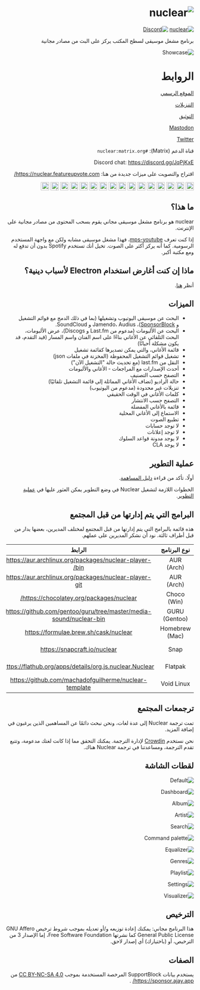 <div dir="rtl">

# ![nuclear](https://i.imgur.com/oT1006i.png)
[![nuclear](https://snapcraft.io//nuclear/badge.svg)](https://snapcraft.io/nuclear) [![Discord](https://img.shields.io/badge/Discord-7289DA?style=for-the-badge&logo=discord&logoColor=white)](https://discord.gg/JqPjKxE)

برنامج مشغل موسيقى لسطح المكتب يركز على البث من مصادر مجانية

![Showcase](https://i.imgur.com/8qHu66J.png)

# الروابط

[الموقع الرسمي](https://nuclearplayer.com)

[التنزيلات](https://github.com/nukeop/nuclear/releases)

[التوثيق](https://nukeop.gitbook.io/nuclear/)

[Mastodon](https://fosstodon.org/@nuclearplayer)

[Twitter](https://twitter.com/nuclear_player)

قناة الدعم (Matrix): `#nuclear:matrix.org`

Discord chat: https://discord.gg/JqPjKxE

اقتراح والتصويت على ميزات جديدة من هنا: https://nuclear.featureupvote.com/

 
<kbd>[<img title="Deutsch" alt="Deutsch" src="https://cdn.statically.io/gh/hjnilsson/country-flags/master/svg/de.svg" width="22">](docs/README-de.md)</kbd>
<kbd>[<img title="Português" alt="Português" src="https://cdn.statically.io/gh/hjnilsson/country-flags/master/svg/br.svg" width="22">](docs/README-ptbr.md)</kbd>
<kbd>[<img title="Svenska" alt="Svenska" src="https://cdn.statically.io/gh/hjnilsson/country-flags/master/svg/se.svg" width="22">](docs/README-se.md)</kbd>
<kbd>[<img title="English" alt="English" src="https://cdn.statically.io/gh/hjnilsson/country-flags/master/svg/us.svg" width="22">](README.md)</kbd>
<kbd>[<img title="Hebrew" alt="Hebrew" src="https://cdn.statically.io/gh/hjnilsson/country-flags/master/svg/il.svg" width="22">](docs/README-he.md)</kbd>
<kbd>[<img title="Italiano" alt="Italiano" src="https://cdn.statically.io/gh/hjnilsson/country-flags/master/svg/it.svg" width="22">](docs/README-it.md)</kbd>
<kbd>[<img title="Türkçe" alt="Türkçe" src="https://cdn.statically.io/gh/hjnilsson/country-flags/master/svg/tr.svg" width="22">](docs/README-tr.md)</kbd>
<kbd>[<img title="Español" alt="Español" src="https://cdn.statically.io/gh/hjnilsson/country-flags/master/svg/es.svg" width="22">](docs/README-es.md)</kbd>
<kbd>[<img title="Indonesia" alt="Indonesia" src="https://cdn.statically.io/gh/hjnilsson/country-flags/master/svg/id.svg" width="22">](docs/README-id.md)</kbd>
<kbd>[<img title="Français" alt="Français" src="https://cdn.statically.io/gh/hjnilsson/country-flags/master/svg/fr.svg" width="22">](docs/README-fr.md)</kbd>
<kbd>[<img title="Chinese" alt="Chinese" src="https://cdn.statically.io/gh/hjnilsson/country-flags/master/svg/cn.svg" width="22">](docs/README-zh-cn.md)</kbd>
<kbd>[<img title="Japanese" alt="Japanese" src="https://cdn.statically.io/gh/hjnilsson/country-flags/master/svg/jp.svg" width="22">](docs/README-ja.md)</kbd>
<kbd>[<img title="Russian" alt="Russian" src="https://cdn.statically.io/gh/hjnilsson/country-flags/master/svg/ru.svg" width="22">](docs/README-ru.md)</kbd>
<kbd>[<img title="Polski" alt="Polski" src="https://cdn.statically.io/gh/hjnilsson/country-flags/master/svg/pl.svg" width="22">](docs/README-pl.md)</kbd>
<kbd>[<img title="Hindi" alt="Hindi" src="https://cdn.statically.io/gh/hjnilsson/country-flags/master/svg/in.svg" width="22">](docs/README-hi.md)</kbd>
<kbd>[<img title="Arabic" alt="Arabic" src="https://cdn.statically.io/gh/hjnilsson/country-flags/master/svg/eg.svg" width="22">](docs/README-ar.md)</kbd>

## ما هذا؟
nuclear هو برنامج مشغل موسيقى مجاني يقوم بسحب المحتوى من مصادر مجانية على الإنترنت.

إذا كنت تعرف [mps-youtube](https:github.commps-youtubemps-youtube)، فهذا مشغل موسيقى مشابه ولكن مع واجهة المستخدم الرسومية.
كما أنه يركز أكثر على الصوت. تخيل أنك تستخدم Spotify بدون أن تدفع له ومع مكتبة أكبر.

## ماذا إن كنت أغارض استخدام Electron لأسباب دينية؟ 
أنظر [هنا](docs/electron-ar.md).

## الميزات 

- البحث عن موسيقى اليوتيوب وتشغيلها (بما في ذلك الدمج مع قوائم التشغيل و [SponsorBlock](https://sponsor.ajay.app/))، Jamendo، Audius و SoundCloud.
- البحث عن الألبومات (مدعوم من Last.fm و Discogs)، عرض الألبومات، البحث التلقائي عن الأغاني بناءًا على اسم الفنان واسم المسار (قيد التقدم، قد يكون مشكلة أحيانًا)
- قائمة الأغاني، والتي يمكن تصديرها كقائمة تشغيل
- تشغيل قوائم التشغيل المحفوظة (المخزنة في ملفات json)
- النقل من last.fm (مع تحديث حالة "التشغيل الآن")
- أحدث الإصدارات مع المراجعات - الأغاني والألبومات
- التصفح حسب التصنيف
- حالة الراديو (تضاف الأغاني المماثلة إلى قائمة التشغيل تلقائيًا)
- تنزيلات غير محدودة (مدعوم من اليوتيوب)
- كلمات الأغاني في الوقت الحقيقي
- التصفح حسب الانتشار
- قائمة بالأغاني المفضلة
- الاستماع إلى الأغاني المحلية
- تطبيع الصوت
- لا توجد حسابات
- لا توجد إعلانات
- لا يوجد مدونة قواعد السلوك
- لا يوجد CLA

## عملية التطوير 

أولًا، تأكد من قراءة [دليل المساهمة](https://nukeop.gitbook.io/nuclear/contributing/contribution-guidelines).

الخطوات اللازمة لتشغيل Nuclear في وضع التطوير يمكن العثور عليها في [عملية التطوير](https://nukeop.gitbook.io/nuclear/developer-resources/development-process).

## البرامج التي يتم إدارتها من قبل المجتمع 

هذه قائمة بالبرامج التي يتم إدارتها من قبل المجتمع لمختلف المديرين، بعضها يدار من قبل أطراف ثالثة. نود أن نشكر المديرين على عملهم.


|  نوع البرنامج  |                               الرابط                               |                          المدير                           |                 طريقة التثبيت                  |
|:--------------:|:------------------------------------------------------------------:|:---------------------------------------------------------:|:----------------------------------------------:|
|   AUR (Arch)   |       https://aur.archlinux.org/packages/nuclear-player-bin/       |            [nukeop](https://github.com/nukeop)            |           yay -S nuclear-player-bin            |
|   AUR (Arch)   |       https://aur.archlinux.org/packages/nuclear-player-git        |            [nukeop](https://github.com/nukeop)            |           yay -S nuclear-player-git            |
|  Choco (Win)   |              https://chocolatey.org/packages/nuclear/              |       [JourneyOver](https://github.com/JourneyOver)       |             choco install nuclear              |
| GURU (Gentoo)  | https://github.com/gentoo/guru/tree/master/media-sound/nuclear-bin |                         Orphaned                          |               emerge nuclear-bin               |                                |
| Homebrew (Mac) |               https://formulae.brew.sh/cask/nuclear                |                         Homebrew                          |          brew install --cask nuclear           |
|      Snap      |                    https://snapcraft.io/nuclear                    |            [nukeop](https://github.com/nukeop)            |           sudo snap install nuclear            |
|    Flatpak     |      https://flathub.org/apps/details/org.js.nuclear.Nuclear       |            [nukeop](https://github.com/nukeop)            | flatpak install flathub org.js.nuclear.Nuclear |
|   Void Linux   |       https://github.com/machadofguilherme/nuclear-template        | [machadofguilherme](https://github.com/machadofguilherme) |                   See readme                   |

## ترجمعات المجتمع 
تمت ترجمة Nuclear إلى عدة لغات، ونحن نبحث دائمًا عن المساهمين الذين يرغبون في إضافة المزيد.

نحن نستخدم [Crowdin](https://crowdin.com/project/nuclear ) لإدارة الترجمة.
يمكنك التحقق مما إذا كانت لغتك مدعومة، وتتبع تقدم الترجمة، ومساعدتنا في ترجمة Nuclear هناك.

## لقطات الشاشة 

![Default](../screenshots/screenshot_default.jpg)

![Dashboard](../screenshots/screenshot_dashboard.jpg)

![Album](../screenshots/screenshot_album.jpg)

![Artist](../screenshots/screenshot_artist.jpg)

![Search](../screenshots/screenshot_search.jpg)

![Command palette](../screenshots/screenshot_command_palette.jpg)

![Equalizer](../screenshots/screenshot_equalizer.jpg)

![Genres](../screenshots/screenshot_genres.jpg)

![Playlist](../screenshots/screenshot_playlist.jpg)

![Settings](../screenshots/screenshot_settings.jpg)

![Visualizer](../screenshots/screenshot_visualizer.jpg)

## الترخيص

هذا البرنامج مجاني: يمكنك إعادة توزيعه و/أو تعديله بموجب شروط ترخيص GNU Affero General Public License كما نشرتها Free Software Foundation، إما الإصدار 3 من الترخيص، أو (باختيارك) أي إصدار لاحق.

## الصفات 
يستخدم بيانات SupportBlock المرخصة المستخدمة بموجب [CC BY-NC-SA 4.0](https://creativecommons.org/licenses/by-nc-sa/4.0/)  من https://sponsor.ajay.app/ .

</div>